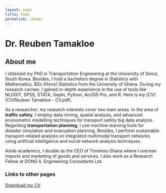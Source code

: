 ```yaml
---
layout: page
title: home
permalink: /home/
---
```


# Dr. Reuben Tamakloe

## About me
I obtained my PhD in Transportation Engineering at the University of Seoul, South Korea. Besides, I hold a bachelors degree in Statistics with Mathematics, BSc (Hons) Statistics from the University of Ghana. During my research carreer, I gained in-depth experience in the use of tools like NLOGIT, SPSS, STATA, Gephi, Python, ArcGIS Pro, and R. Here is my [CV](CV/Reuben Tamakloe - CV.pdf). 

As a researcher, my research interests cover two main areas. In the area of **traffic safety**, I employ  data mining, spatial analysis, and advanced econometric modelling techniques for transport safety big data analysis. Regarding **transportation planning**, I use machine learning tools for disaster simulation and evacuation planning. Besides, I perform sustainable transport-related analysis on integrated multimodal transport networks using artificial intelligence and social network analysis techniques. 

Aside academics, I double as the CEO of Timeless Ghana where I oversee imports and marketing of goods and services. I also work as a  Research Fellow at DONG IL Engineering Consultants Ltd.


### Links to other pages

[Download my CV](CV.md)


